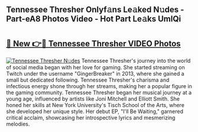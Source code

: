 ## Tennessee Thresher Onlyf𝚊ns Le𝚊ked N𝚞des - Part-eA8 Photos Video - Hot Part Le𝚊ks UmlQi

# <h2><a href="http://ab90549.deff.icu/?id=Tennessee+Thresher">🔗 New 👉🔴 Tennessee Thresher VIDEO Photos</a></h2>

[![Tennessee Thresher N𝚞des](https://i.imgur.com/rIISA9y.gif)](http://ab90549.deff.icu/?id=Tennessee+Thresher)
Tennessee Thresher's journey into the world of social media began with her love for gaming. She started streaming on Twitch under the username "GingerBreaker" in 2013, where she gained a small but dedicated following. Tennessee Thresher's charisma and infectious energy shone through her streams, making her a popular figure in the gaming community. Tennessee Thresher began her musical journey at a young age, influenced by artists like Joni Mitchell and Elliott Smith. She honed her skills at New York University's Tisch School of the Arts, where she developed her unique style. Her debut EP, "I'll Be Waiting," garnered critical acclaim, showcasing her introspective lyrics and mesmerizing melodies.
